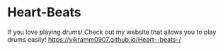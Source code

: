 # Heart-Beats

If you love playing drums!
Check out my website that allows you to play drums easily!
https://vikramm0907.github.io/Heart--beats-/
